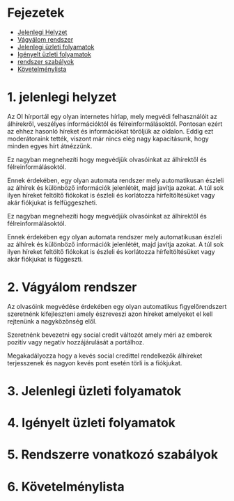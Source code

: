 # Fejezetek

- [Jelenlegi Helyzet](#1-jelenlegi-helyzet)
- [Vágyálom rendszer](#2-vágyálom-rendszer)
- [Jelenlegi üzleti folyamatok](#3-jelenlegi-üzleti-folyamatok)
- [Igényelt üzleti folyamatok](#4-igényelt-üzleti-folyamatok)
- [rendszer szabályok](#5-rendszerre-vonatkozó-szabályok)
- [Követelménylista](#6-követelménylista)

# 1. jelenlegi helyzet
Az OI hírportál egy olyan internetes hírlap, mely megvédi felhasználóit az álhírekről, veszélyes információktól és félreinformálásoktól. Pontosan ezért az ehhez hasonló híreket és információkat töröljük az oldalon. Eddig ezt moderátoraink tették, viszont már nincs elég nagy kapacitásunk, hogy minden egyes hírt átnézzünk.

Ez nagyban megnehezíti hogy megvédjük olvasóinkat az álhírektől és félreinformálásoktól.

Ennek érdekében, egy olyan automata rendszer mely automatikusan észleli az álhírek és különböző információk jelenlétét, majd javítja azokat. A túl sok ilyen híreket feltöltő fiókokat is észleli és korlátozza hírfeltöltésüket vagy akár fiókjukat is felfüggeszheti.

Ez nagyban megnehezíti hogy megvédjük olvasóinkat az álhírektől és félreinformálásoktól.

Ennek érdekében egy olyan automata rendszer mely automatikusan észleli az álhírek és különböző információk jelenlétét, majd javítja azokat. A túl sok ilyen híreket feltöltő fiókokat is észleli és korlátozza hírfeltöltésüket vagy akár fiókjukat is függeszti.


# 2. Vágyálom rendszer
Az olvasóink megvédése érdekében egy olyan automatikus figyelőrendszert szeretnénk kifejleszteni amely észreveszi azon híreket amelyeket el kell rejtenünk a nagyközönség elől.

Szeretnénk bevezetni egy social credit változót amely méri az emberek pozitív vagy negatív hozzájárulását a portálhoz.

Megakadályozza hogy a kevés social credittel rendelkezők álhíreket terjesszenek és nagyon kevés pont esetén törli is a fiókjukat.

# 3. Jelenlegi üzleti folyamatok

# 4. Igényelt üzleti folyamatok

# 5. Rendszerre vonatkozó szabályok

# 6. Követelménylista